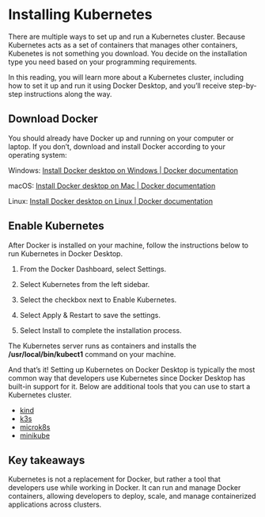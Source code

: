 # Installing Kubernetes 

There are multiple ways to set up and run a Kubernetes cluster. Because Kubernetes acts as a set of containers that manages other containers, Kubenetes is not something you download. You decide on the installation type you need based on your programming requirements.

In this reading, you will learn more about a Kubernetes cluster, including how to set it up and run it using Docker Desktop, and you’ll receive step-by-step instructions along the way.



## Download Docker

You should already have Docker up and running on your computer or laptop. If you don’t, download and install Docker according to your operating system:

Windows: [Install Docker desktop on Windows | Docker documentation](https://docs.docker.com/desktop/install/windows-install/)

macOS: [Install Docker desktop on Mac | Docker documentation](https://docs.docker.com/desktop/install/mac-install/)

Linux: [Install Docker desktop on Linux | Docker documentation](https://docs.docker.com/desktop/install/linux-install/)

## Enable Kubernetes

After Docker is installed on your machine, follow the instructions below to run Kubernetes in Docker Desktop.

1. From the Docker Dashboard, select Settings.

2. Select Kubernetes from the left sidebar.

3. Select the checkbox next to Enable Kubernetes.

4. Select Apply & Restart to save the settings.

5. Select Install to complete the installation process.

The Kubernetes server runs as containers and installs the **/usr/local/bin/kubect1** command on your machine.

And that’s it! Setting up Kubernetes on Docker Desktop is typically the most common way that developers use Kubernetes since Docker Desktop has built-in support for it. Below are additional tools that you can use to start a Kubernetes cluster.

* [kind](https://kind.sigs.k8s.io/docs/user/quick-start/) 
* [k3s](https://docs.k3s.io/quick-start) 
* [microk8s](https://microk8s.io/docs/getting-started)
* [minikube](https://minikube.sigs.k8s.io/docs/start/) 



## Key takeaways

Kubernetes is not a replacement for Docker, but rather a tool that developers use while working in Docker. It can run and manage Docker containers, allowing developers to deploy, scale, and manage containerized applications across clusters.
